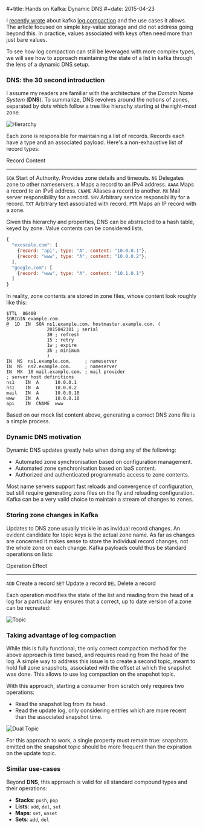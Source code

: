 #+title: Hands on Kafka: Dynamic DNS
#+date: 2015-04-23

I [recently
wrote](/entries/2015/03/10/simple-materialized-views-in-kafka-and-clojure)
about kafka [log
compaction](https://cwiki.apache.org/confluence/display/KAFKA/Log+Compaction)
and the use cases it allows. The article focused on simple key-value
storage and did not address going beyond this. In practice, values
associated with keys often need more than just bare values.

To see how log compaction can still be leveraged with more complex
types, we will see how to approach maintaining the state of a list in
kafka through the lens of a dynamic DNS setup.

### DNS: the 30 second introduction

I assume my readers are familiar with the architecture of the *Domain
Name System* (**DNS**). To summarize, DNS revolves around the notions of
zones, separated by dots which follow a tree like hierachy starting at
the right-most zone.

![Hierarchy](/media/hands-on-kafka/hierarchy.png)

Each zone is responsible for maintaining a list of records. Records each
have a type and an associated payload. Here's a non-exhaustive list of
record types:

  Record    Content
  --------- ---------------------------------------------------------
  `SOA`     Start of Authority. Provides zone details and timeouts.
  `NS`      Delegates zone to other nameservers.
  `A`       Maps a record to an IPv4 address.
  `AAAA`    Maps a record to an IPv6 address.
  `CNAME`   Aliases a record to another.
  `MX`      Mail server responsibility for a record.
  `SRV`     Arbitrary service responsibility for a record.
  `TXT`     Arbitrary text associated with record.
  `PTR`     Maps an IP record with a zone.

Given this hierarchy and properties, DNS can be abstracted to a hash
table, keyed by zone. Value contents can be considered lists.

```javascript
{
  "exoscale.com": [
    {record: "api", type: "A", content: "10.0.0.1"},
    {record: "www", type: "A", content: "10.0.0.2"},
  ],
  "google.com": [
    {record: "www", type: "A", content: "10.1.0.1"}
  ]
}
```

In reality, zone contents are stored in zone files, whose content look
roughly like this:

```
$TTL  86400 
$ORIGIN example.com.
@  1D  IN  SOA ns1.example.com. hostmaster.example.com. (
               2015042301 ; serial
               3H ; refresh
               15 ; retry
               1w ; expire
               3h ; minimum
               )
IN  NS  ns1.example.com.     ; nameserver
IN  NS  ns2.example.com.     ; nameserver
IN  MX  10 mail.example.com. ; mail provider
; server host definitions
ns1    IN  A      10.0.0.1
ns1    IN  A      10.0.0.2
mail   IN  A      10.0.0.10
www    IN  A      10.0.0.10
api    IN  CNAME  www
```

Based on our mock list content above, generating a correct DNS zone file
is a simple process.

### Dynamic DNS motivation

Dynamic DNS updates greatly help when doing any of the following:

-   Automated zone synchronisation based on configuration management.
-   Automated zone synchronisation based on IaaS content.
-   Authorized and authenticated programmatic access to zone contents.

Most name servers support fast reloads and convergence of configuration,
but still require generating zone files on the fly and reloading
configuration. Kafka can be a very valid choice to maintain a stream of
changes to zones.

### Storing zone changes in Kafka

Updates to DNS zone usually trickle in as invidual record changes. An
evident candidate for topic keys is the actual zone name. As far as
changes are concerned it makes sense to store the individual record
changes, not the whole zone on each change. Kafka payloads could thus be
standard operations on lists:

  Operation   Effect
  ----------- ----------------- --
  `ADD`       Create a record
  `SET`       Update a record
  `DEL`       Delete a record

Each operation modifies the state of the list and reading from the head
of a log for a particular key ensures that a correct, up to date version
of a zone can be recreated:

![Topic](/media/hands-on-kafka/topic.png)

### Taking advantage of log compaction

While this is fully functional, the only correct compaction method for
the above approach is time based, and requires reading from the head of
the log. A simple way to address this issue is to create a second topic,
meant to hold full zone snapshots, associated with the offset at which
the snapshot was done. This allows to use log compaction on the snapshot
topic.

With this approach, starting a consumer from scratch only requires two
operations:

-   Read the snapshot log from its head.
-   Read the update log, only considering entries which are more recent
    than the associated snapshot time.

![Dual Topic](/media/hands-on-kafka/dualtopic.png)

For this approach to work, a single property must remain true: snapshots
emitted on the snapshot topic should be more frequent than the
expiration on the update topic.

### Similar use-cases

Beyond **DNS**, this approach is valid for all standard compound types
and their operations:

-   **Stacks**: `push`, `pop`
-   **Lists**: `add`, `del`, `set`
-   **Maps**: `set`, `unset`
-   **Sets**: `add`, `del`

